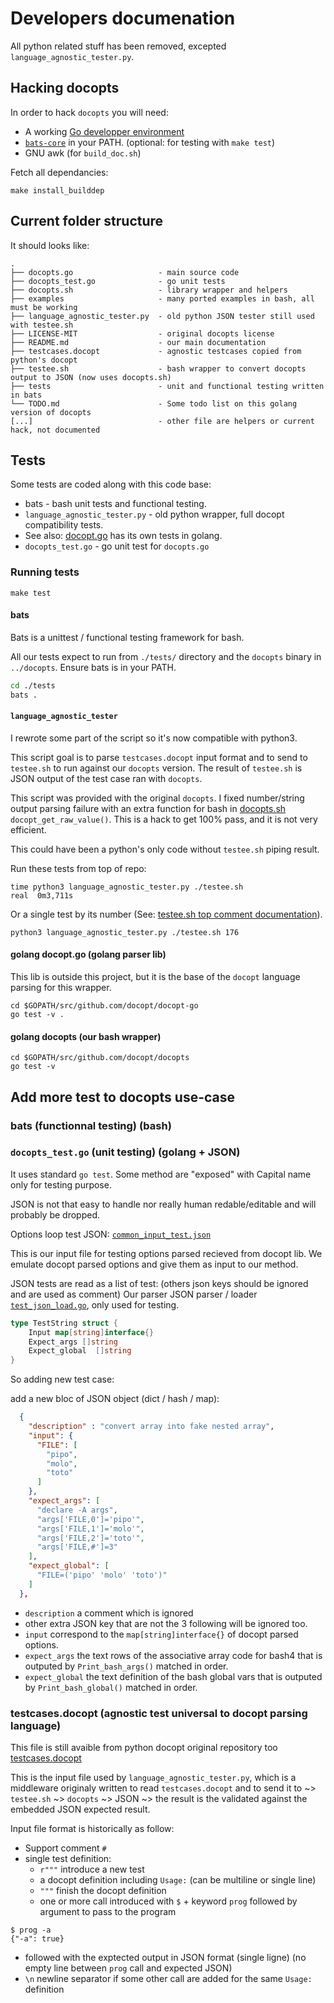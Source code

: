 # Developers documenation

All python related stuff has been removed, excepted `language_agnostic_tester.py`.

## Hacking docopts

In order to  hack `docopts` you will need:

- A working [Go developper environment](https://golang.org/doc/code.html#Organization)
- [`bats-core`](https://github.com/bats-core/bats-core) in your PATH. (optional: for testing with `make test`)
- GNU awk (for `build_doc.sh`)

Fetch all dependancies:

```
make install_builddep
```

## Current folder structure

It should looks like:

```
.
├── docopts.go                   - main source code
├── docopts_test.go              - go unit tests
├── docopts.sh                   - library wrapper and helpers
├── examples                     - many ported examples in bash, all must be working
├── language_agnostic_tester.py  - old python JSON tester still used with testee.sh
├── LICENSE-MIT                  - original docopts license
├── README.md                    - our main documentation
├── testcases.docopt             - agnostic testcases copied from python's docopt
├── testee.sh                    - bash wrapper to convert docopts output to JSON (now uses docopts.sh)
├── tests                        - unit and functional testing written in bats
└── TODO.md                      - Some todo list on this golang version of docopts
[...]                            - other file are helpers or current hack, not documented
```

## Tests

Some tests are coded along with this code base:

* bats - bash unit tests and functional testing.
* `language_agnostic_tester.py` - old python wrapper, full docopt compatibility tests.
* See also: [docopt.go](https://github.com/docopt/docopt.go) has its own tests in golang.
* `docopts_test.go` - go unit test for `docopts.go`

### Running tests

```
make test
```

#### bats

Bats is a unittest / functional testing framework for bash.

All our tests expect to run from `./tests/` directory and the `docopts` binary in `../docopts`.
Ensure bats is in your PATH.

```bash
cd ./tests
bats .
```

#### `language_agnostic_tester`

I rewrote some part of the script so it's now compatible with python3.

This script goal is to parse `testcases.docopt` input format and to send to `testee.sh` to run against our `docopts`
version. The result of `testee.sh` is JSON output of the test case ran with `docopts`.

This script was provided with the original `docopts`. I fixed number/string output parsing failure with an extra function
for bash in [docopts.sh](https://github.com/docopt/docopts/blob/13f0bbcaba5c92deba909139b92fbbf3d768ea1b/docopts.sh#L144-L151)
`docopt_get_raw_value()`. This is a hack to get 100% pass, and it is not very efficient.

This could have been a python's only code without `testee.sh` piping result.

Run these tests from top of repo:
```
time python3 language_agnostic_tester.py ./testee.sh
real  0m3,711s
```

Or a single test by its number (See: [testee.sh top comment documentation](../testee.sh)).

```
python3 language_agnostic_tester.py ./testee.sh 176
```

#### golang docopt.go (golang parser lib)

This lib is outside this project, but it is the base of the `docopt` language parsing for this wrapper.

```
cd $GOPATH/src/github.com/docopt/docopt-go
go test -v .
```

#### golang docopts (our bash wrapper)

```
cd $GOPATH/src/github.com/docopt/docopts
go test -v
```

## Add more test to docopts use-case

### bats (functionnal testing) (bash)

### `docopts_test.go` (unit testing) (golang + JSON)

It uses standard `go test`. Some method are "exposed" with Capital name only for testing purpose.

JSON is not that easy to handle nor really human redable/editable and will probably be dropped.

Options loop test JSON: [`common_input_test.json`](../common_input_test.json)

This is our input file for testing options parsed recieved from docopt lib. We emulate docopt parsed options and give
them as input to our method.

JSON tests are read as a list of test: (others json keys should be ignored and are used as comment)
Our parser JSON parser / loader [`test_json_load.go`](../test_json_load/test_json_load.go), only used for testing.

```go
type TestString struct {
    Input map[string]interface{}
    Expect_args []string
    Expect_global  []string
}
```

So adding new test case:

add a new bloc of JSON object (dict / hash / map):
```json
  {
    "description" : "convert array into fake nested array",
    "input": {
      "FILE": [
        "pipo",
        "molo",
        "toto"
      ]
    },
    "expect_args": [
      "declare -A args",
      "args['FILE,0']='pipo'",
      "args['FILE,1']='molo'",
      "args['FILE,2']='toto'",
      "args['FILE,#']=3"
    ],
    "expect_global": [
      "FILE=('pipo' 'molo' 'toto')"
    ]
  },
```

* `description` a comment which is ignored
* other extra JSON key that are not the 3 following will be ignored too.
* `input` correspond to the `map[string]interface{}` of docopt parsed options.
* `expect_args` the text rows of the associative array code for bash4 that is outputed by `Print_bash_args()` matched in order.
* `expect_global` the text definition of the bash global vars that is outputed by `Print_bash_global()` matched in order.


### testcases.docopt (agnostic test universal to docopt parsing language)

This file is still avaible from python docopt original repository too [testcases.docopt](https://github.com/docopt/docopt/blob/511d1c57b59cd2ed663a9f9e181b5160ce97e728/testcases.docopt)

This is the input file used by `language_agnostic_tester.py`, which is a middleware originaly written to read
`testcases.docopt` and to send it to ~> `testee.sh` ~> `docopts` ~> JSON ~> the result is the validated against the
embedded JSON expected result.

Input file format is historically as follow:

* Support comment `#`
* single test definition:
  * `r"""` introduce a new test
  * a docopt definition including `Usage:` (can be multiline or single line)
  * `"""` finish the docopt definition
  * one or more call introduced with `$` + keyword `prog` followed by argument to pass to the program
```
$ prog -a
{"-a": true}
```
  * followed with the exptected output in JSON format (single ligne) (no empty line between `prog` call and expected JSON)
  * `\n` newline separator if some other call are added for the same `Usage:` definition
